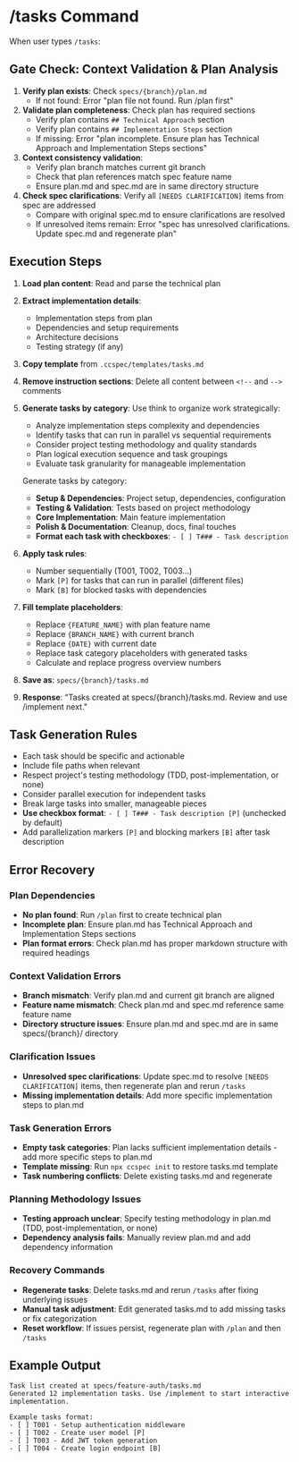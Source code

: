 # /tasks Command

When user types `/tasks`:

## Gate Check: Context Validation & Plan Analysis

1. **Verify plan exists**: Check `specs/{branch}/plan.md`
   - If not found: Error "plan file not found. Run /plan first"
2. **Validate plan completeness**: Check plan has required sections
   - Verify plan contains `## Technical Approach` section
   - Verify plan contains `## Implementation Steps` section
   - If missing: Error "plan incomplete. Ensure plan has Technical Approach and Implementation Steps sections"
3. **Context consistency validation**:
   - Verify plan branch matches current git branch
   - Check that plan references match spec feature name
   - Ensure plan.md and spec.md are in same directory structure
4. **Check spec clarifications**: Verify all `[NEEDS CLARIFICATION]` items from spec are addressed
   - Compare with original spec.md to ensure clarifications are resolved
   - If unresolved items remain: Error "spec has unresolved clarifications. Update spec.md and regenerate plan"

## Execution Steps

1. **Load plan content**: Read and parse the technical plan
2. **Extract implementation details**:
   - Implementation steps from plan
   - Dependencies and setup requirements
   - Architecture decisions
   - Testing strategy (if any)
3. **Copy template** from `.ccspec/templates/tasks.md`
4. **Remove instruction sections**: Delete all content between `<!--` and `-->` comments
5. **Generate tasks by category**:
   Use think to organize work strategically:
   - Analyze implementation steps complexity and dependencies
   - Identify tasks that can run in parallel vs sequential requirements
   - Consider project testing methodology and quality standards
   - Plan logical execution sequence and task groupings
   - Evaluate task granularity for manageable implementation

   Generate tasks by category:
   - **Setup & Dependencies**: Project setup, dependencies, configuration
   - **Testing & Validation**: Tests based on project methodology
   - **Core Implementation**: Main feature implementation
   - **Polish & Documentation**: Cleanup, docs, final touches
   - **Format each task with checkboxes**: `- [ ] T### - Task description`
6. **Apply task rules**:
   - Number sequentially (T001, T002, T003...)
   - Mark `[P]` for tasks that can run in parallel (different files)
   - Mark `[B]` for blocked tasks with dependencies
7. **Fill template placeholders**:
   - Replace `{FEATURE_NAME}` with plan feature name
   - Replace `{BRANCH_NAME}` with current branch
   - Replace `{DATE}` with current date
   - Replace task category placeholders with generated tasks
   - Calculate and replace progress overview numbers
8. **Save as**: `specs/{branch}/tasks.md`
9. **Response**: "Tasks created at specs/{branch}/tasks.md. Review and use /implement next."

## Task Generation Rules
- Each task should be specific and actionable
- Include file paths when relevant
- Respect project's testing methodology (TDD, post-implementation, or none)
- Consider parallel execution for independent tasks
- Break large tasks into smaller, manageable pieces
- **Use checkbox format**: `- [ ] T### - Task description [P]` (unchecked by default)
- Add parallelization markers `[P]` and blocking markers `[B]` after task description

## Error Recovery

### Plan Dependencies
- **No plan found**: Run `/plan` first to create technical plan
- **Incomplete plan**: Ensure plan.md has Technical Approach and Implementation Steps sections
- **Plan format errors**: Check plan.md has proper markdown structure with required headings

### Context Validation Errors
- **Branch mismatch**: Verify plan.md and current git branch are aligned
- **Feature name mismatch**: Check plan.md and spec.md reference same feature name
- **Directory structure issues**: Ensure plan.md and spec.md are in same specs/{branch}/ directory

### Clarification Issues
- **Unresolved spec clarifications**: Update spec.md to resolve `[NEEDS CLARIFICATION]` items, then regenerate plan and rerun `/tasks`
- **Missing implementation details**: Add more specific implementation steps to plan.md

### Task Generation Errors
- **Empty task categories**: Plan lacks sufficient implementation details - add more specific steps to plan.md
- **Template missing**: Run `npx ccspec init` to restore tasks.md template
- **Task numbering conflicts**: Delete existing tasks.md and regenerate

### Planning Methodology Issues
- **Testing approach unclear**: Specify testing methodology in plan.md (TDD, post-implementation, or none)
- **Dependency analysis fails**: Manually review plan.md and add dependency information

### Recovery Commands
- **Regenerate tasks**: Delete tasks.md and rerun `/tasks` after fixing underlying issues
- **Manual task adjustment**: Edit generated tasks.md to add missing tasks or fix categorization
- **Reset workflow**: If issues persist, regenerate plan with `/plan` and then `/tasks`

## Example Output
```
Task list created at specs/feature-auth/tasks.md
Generated 12 implementation tasks. Use /implement to start interactive implementation.

Example tasks format:
- [ ] T001 - Setup authentication middleware
- [ ] T002 - Create user model [P]
- [ ] T003 - Add JWT token generation
- [ ] T004 - Create login endpoint [B]
```

